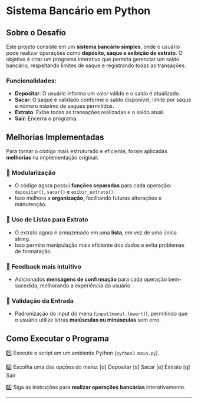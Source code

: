 # Sistema Bancário em Python

## Sobre o Desafio

Este projeto consiste em um **sistema bancário simples**, onde o usuário pode realizar operações como **depósito, saque e exibição de extrato**. O objetivo é criar um programa interativo que permita gerenciar um saldo bancário, respeitando limites de saque e registrando todas as transações.

### Funcionalidades:
- **Depositar**: O usuário informa um valor válido e o saldo é atualizado.
- **Sacar**: O saque é validado conforme o saldo disponível, limite por saque e número máximo de saques permitidos.
- **Extrato**: Exibe todas as transações realizadas e o saldo atual.
- **Sair**: Encerra o programa.

## Melhorias Implementadas

Para tornar o código mais estruturado e eficiente, foram aplicadas **melhorias** na implementação original:

### 🔹 **Modularização**
- O código agora possui **funções separadas** para cada operação: `depositar()`, `sacar()` e `exibir_extrato()`.
- Isso melhora a **organização**, facilitando futuras alterações e manutenção.

### 🔹 **Uso de Listas para Extrato**
- O extrato agora é armazenado em uma **lista**, em vez de uma única string.
- Isso permite manipulação mais eficiente dos dados e evita problemas de formatação.

### 🔹 **Feedback mais intuitivo**
- Adicionados **mensagens de confirmação** para cada operação bem-sucedida, melhorando a experiência do usuário.

### 🔹 **Validação da Entrada**
- Padronização do input do menu (`input(menu).lower()`), permitindo que o usuário utilize letras **maiúsculas ou minúsculas** sem erro.

## Como Executar o Programa

1️⃣ Execute o script em um ambiente Python (`python3 main.py`).

2️⃣ Escolha uma das opções do menu:
[d] Depositar [s] Sacar [e] Extrato [q] Sair

3️⃣ Siga as instruções para **realizar operações bancárias** interativamente.

---
